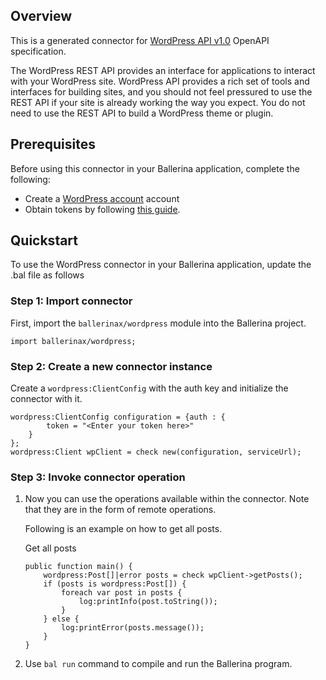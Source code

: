 ## Overview
This is a generated connector for [WordPress API v1.0](https://developer.wordpress.org/rest-api/) OpenAPI specification. 

The WordPress REST API provides an interface for applications to interact with your WordPress site. WordPress API provides a rich set of tools and interfaces for building sites, and you should not feel pressured to use the REST API if your site is already working the way you expect. You do not need to use the REST API to build a WordPress theme or plugin.

## Prerequisites

Before using this connector in your Ballerina application, complete the following:

* Create a [WordPress account](https://login.wordpress.org/register) account
* Obtain tokens by following [this guide](https://developer.wordpress.org/rest-api/using-the-rest-api/authentication/).

## Quickstart

To use the WordPress connector in your Ballerina application, update the .bal file as follows

### Step 1: Import connector
First, import the `ballerinax/wordpress` module into the Ballerina project.
```ballerina
import ballerinax/wordpress;
```

### Step 2: Create a new connector instance
Create a `wordpress:ClientConfig` with the auth key and initialize the connector with it.
```ballerina
wordpress:ClientConfig configuration = {auth : {
        token = "<Enter your token here>"
    }
};
wordpress:Client wpClient = check new(configuration, serviceUrl);
```

### Step 3: Invoke connector operation
1. Now you can use the operations available within the connector. Note that they are in the form of remote operations.

    Following is an example on how to get all posts.

    Get all posts

    ```ballerina
    public function main() {
        wordpress:Post[]|error posts = check wpClient->getPosts();
        if (posts is wordpress:Post[]) {
            foreach var post in posts {
                log:printInfo(post.toString());
            }
        } else {
            log:printError(posts.message());
        }
    }
    ``` 

2. Use `bal run` command to compile and run the Ballerina program.
